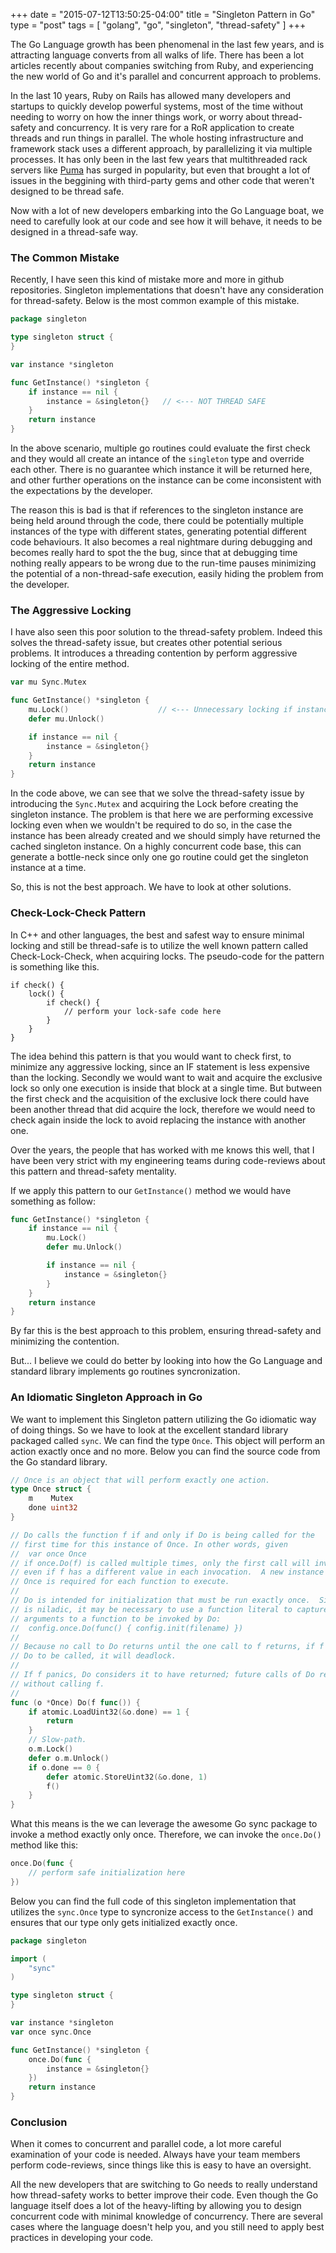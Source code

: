+++
date = "2015-07-12T13:50:25-04:00"
title = "Singleton Pattern in Go"
type = "post"
tags = [ "golang", "go", "singleton", "thread-safety" ]
+++

The Go Language growth has been phenomenal in the last few years, and is attracting language converts from all walks of life. There has been a lot articles recently about companies switching from Ruby, and experiencing the new world of Go and it's parallel and concurrent approach to problems.  

In the last 10 years, Ruby on Rails has allowed many developers and startups to quickly develop powerful systems, most of the time without needing to worry on how the inner things work, or worry about thread-safety and concurrency. It is very rare for a RoR application to create threads and run things in parallel. The whole hosting infrastructure and framework stack uses a different approach, by parallelizing it via multiple processes. It has only been in the last few years that multithreaded rack servers like [Puma](http://puma.io/) has surged in popularity, but even that brought a lot of issues in the beggining with third-party gems and other code that weren't designed to be thread safe.

Now with a lot of new developers embarking into the Go Language boat, we need to carefully look at our code and see how it will behave, it needs to be designed in a  thread-safe way.

### The Common Mistake

Recently, I have seen this kind of mistake more and more in github repositories. Singleton implementations that doesn't have any consideration for thread-safety. Below is the most common example of this mistake.

```go
package singleton

type singleton struct {
}

var instance *singleton

func GetInstance() *singleton {
	if instance == nil {
		instance = &singleton{}   // <--- NOT THREAD SAFE
	}
	return instance
}
```

In the above scenario, multiple go routines could evaluate the first check and they would all create an intance of the ```singleton``` type and override each other. There is no guarantee which instance it will be returned here, and other further operations on the instance can be come inconsistent with the expectations by the developer.

The reason this is bad is that if references to the singleton instance are being held around through the code, there could be potentially multiple instances of the type with different states, generating potential different code behaviours. It also becomes a real nightmare during debugging and becomes really hard to spot the the bug, since that at debugging time nothing really appears to be wrong due to the run-time pauses minimizing the potential of a non-thread-safe execution, easily hiding the problem from the developer.

### The Aggressive Locking

I have also seen this poor solution to the thread-safety problem. Indeed this solves the thread-safety issue, but creates other potential serious problems. It introduces a threading contention by perform aggressive locking of the entire method.

```go
var mu Sync.Mutex

func GetInstance() *singleton {
    mu.Lock()                    // <--- Unnecessary locking if instance already created
    defer mu.Unlock()

    if instance == nil {
        instance = &singleton{}
    }
    return instance
}
```

In the code above, we can see that we solve the thread-safety issue by introducing the ```Sync.Mutex``` and acquiring the Lock before creating the singleton instance. The problem is that here we are performing excessive locking even when we wouldn't be required to do so, in the case the instance has been already created and we should simply have returned the cached singleton instance. On a highly concurrent code base, this can generate a bottle-neck since only one go routine could get the singleton instance at a time.

So, this is not the best approach. We have to look at other solutions.

### Check-Lock-Check Pattern

In C++ and other languages, the best and safest way to ensure minimal locking and still be thread-safe is to utilize the well known pattern called Check-Lock-Check, when acquiring locks. The pseudo-code for the pattern is something like this.

```
if check() {
    lock() {
        if check() {
            // perform your lock-safe code here
        }
    }
}
```

The idea behind this pattern is that you would want to check first, to minimize any aggressive locking, since an IF statement is less expensive than the locking. Secondly we would want to wait and acquire the exclusive lock so only one execution is inside that block at a single time. But butween the first check and the acquisition of the exclusive lock there could have been another thread that did acquire the lock, therefore we would need to check again inside the lock to avoid replacing the instance with another one.

Over the years, the people that has worked with me knows this well, that I have been very strict with my engineering teams during code-reviews about this pattern and thread-safety mentality.

If we apply this pattern to our ```GetInstance()``` method we would have something as follow:

```go
func GetInstance() *singleton {
    if instance == nil {
        mu.Lock()
        defer mu.Unlock()

        if instance == nil {
            instance = &singleton{}
        }
    }
    return instance
}
```

By far this is the best approach to this problem, ensuring thread-safety and minimizing the contention.

But... I believe we could do better by looking into how the Go Language and standard library implements go routines syncronization.

### An Idiomatic Singleton Approach in Go

We want to implement this Singleton pattern utilizing the Go idiomatic way of doing things. So we have to look at the excellent standard library packaged called ```sync```. We can find the type ```Once```. This object will perform an action exactly once and no more. Below you can find the source code from the Go standard library.

```go
// Once is an object that will perform exactly one action.
type Once struct {
	m    Mutex
	done uint32
}

// Do calls the function f if and only if Do is being called for the
// first time for this instance of Once. In other words, given
// 	var once Once
// if once.Do(f) is called multiple times, only the first call will invoke f,
// even if f has a different value in each invocation.  A new instance of
// Once is required for each function to execute.
//
// Do is intended for initialization that must be run exactly once.  Since f
// is niladic, it may be necessary to use a function literal to capture the
// arguments to a function to be invoked by Do:
// 	config.once.Do(func() { config.init(filename) })
//
// Because no call to Do returns until the one call to f returns, if f causes
// Do to be called, it will deadlock.
//
// If f panics, Do considers it to have returned; future calls of Do return
// without calling f.
//
func (o *Once) Do(f func()) {
	if atomic.LoadUint32(&o.done) == 1 {
		return
	}
	// Slow-path.
	o.m.Lock()
	defer o.m.Unlock()
	if o.done == 0 {
		defer atomic.StoreUint32(&o.done, 1)
		f()
	}
}
```

What this means is the we can leverage the awesome Go sync package to invoke a method exactly only once. Therefore, we can invoke the ```once.Do()``` method like this:

```go
once.Do(func {
    // perform safe initialization here
})
```

Below you can find the full code of this singleton implementation that utilizes the ```sync.Once``` type to syncronize access to the ```GetInstance()``` and ensures that our type only gets initialized exactly once.

```go
package singleton

import (
    "sync"
)

type singleton struct {
}

var instance *singleton
var once sync.Once

func GetInstance() *singleton {
    once.Do(func {
        instance = &singleton{}
    })
    return instance
}
```

### Conclusion

When it comes to concurrent and parallel code, a lot more careful examination of your code is needed. Always have your team members perform code-reviews, since things like this is easy to have an oversight.

All the new developers that are switching to Go needs to really understand how thread-safety works to better improve their code. Even though the Go language itself does a lot of the heavy-lifting by allowing you to design concurrent code with minimal knowledge of concurrency. There are several cases where the language doesn't help you, and you still need to apply best practices in developing your code.
